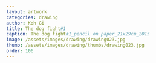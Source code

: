 ```yaml
---
layout: artwork
categories: drawing
author: Koh Gi
title: The dog fight#1
caption: The dog fight#1_pencil on paper_21x29cm_2015
image: /assets/images/drawing/drawing023.jpg
thumb: /assets/images/drawing/thumbs/drawing023.jpg
order: 106
---
```


